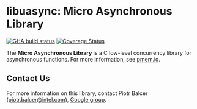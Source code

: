 # **libuasync: Micro Asynchronous Library**

[![GHA build status](https://github.com/pmem/libuasync/workflows/libuasync/badge.svg?branch=master)](https://github.com/pmem/libuasync/actions)
[![Coverage Status](https://codecov.io/github/pmem/libuasync/coverage.svg?branch=master)](https://codecov.io/gh/pmem/libuasync/branch/master)

The **Micro Asynchronous Library** is a C low-level concurrency library for asynchronous functions. 
For more information, see [pmem.io](https://pmem.io).

## Contact Us

For more information on this library, contact
Piotr Balcer (piotr.balcer@intel.com),
[Google group](https://groups.google.com/group/pmem).